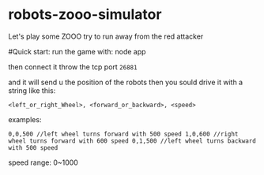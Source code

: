 # robots-zooo-simulator
Let's play some ZOOO
try to run away from the red attacker

#Quick start:
 run the game with:
 node app
 
 then connect it throw the tcp port `26881`
 
 and it will send u the position of the robots then you sould drive it with a string like this:

`
 <left_or_right_Wheel>, <forward_or_backward>, <speed>
 `
 
examples:


`
 0,0,500 //left wheel turns forward with 500 speed
 1,0,600 //right wheel turns forward with 600 speed
 0,1,500 //left wheel turns backward with 500 speed
`

speed range: 0~1000
